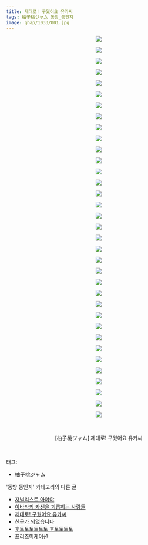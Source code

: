 ```yaml
---
title: 제대로! 구웠어요 유카씨
tags: 柚子桃ジャム 동방_동인지
image: ghap/1033/001.jpg
---
```

<div class="article">
<p style="text-align: center; clear: none; float: none;"><img src="{{ site.nasurl }}/ghap/1033/001.jpg"/></p>
<p style="text-align: center; clear: none; float: none;"><img src="{{ site.nasurl }}/ghap/1033/002.jpg"/></p>
<p style="text-align: center; clear: none; float: none;"><img src="{{ site.nasurl }}/ghap/1033/003.jpg"/></p>
<p style="text-align: center; clear: none; float: none;"><img src="{{ site.nasurl }}/ghap/1033/004.jpg"/></p>
<p style="text-align: center; clear: none; float: none;"><img src="{{ site.nasurl }}/ghap/1033/005.jpg"/></p>
<p style="text-align: center; clear: none; float: none;"><img src="{{ site.nasurl }}/ghap/1033/006.jpg"/></p>
<p style="text-align: center; clear: none; float: none;"><img src="{{ site.nasurl }}/ghap/1033/007.jpg"/></p>
<p style="text-align: center; clear: none; float: none;"><img src="{{ site.nasurl }}/ghap/1033/008.jpg"/></p>
<p style="text-align: center; clear: none; float: none;"><img src="{{ site.nasurl }}/ghap/1033/009.jpg"/></p>
<p style="text-align: center; clear: none; float: none;"><img src="{{ site.nasurl }}/ghap/1033/010.jpg"/></p>
<p style="text-align: center; clear: none; float: none;"><img src="{{ site.nasurl }}/ghap/1033/011.jpg"/></p>
<p style="text-align: center; clear: none; float: none;"><img src="{{ site.nasurl }}/ghap/1033/012.jpg"/></p>
<p style="text-align: center; clear: none; float: none;"><img src="{{ site.nasurl }}/ghap/1033/013.jpg"/></p>
<p style="text-align: center; clear: none; float: none;"><img src="{{ site.nasurl }}/ghap/1033/014.jpg"/></p>
<p style="text-align: center; clear: none; float: none;"><img src="{{ site.nasurl }}/ghap/1033/015.jpg"/></p>
<p style="text-align: center; clear: none; float: none;"><img src="{{ site.nasurl }}/ghap/1033/016.jpg"/></p>
<p style="text-align: center; clear: none; float: none;"><img src="{{ site.nasurl }}/ghap/1033/017.jpg"/></p>
<p style="text-align: center; clear: none; float: none;"><img src="{{ site.nasurl }}/ghap/1033/018.jpg"/></p>
<p style="text-align: center; clear: none; float: none;"><img src="{{ site.nasurl }}/ghap/1033/019.jpg"/></p>
<p style="text-align: center; clear: none; float: none;"><img src="{{ site.nasurl }}/ghap/1033/020.jpg"/></p>
<p style="text-align: center; clear: none; float: none;"><img src="{{ site.nasurl }}/ghap/1033/021.jpg"/></p>
<p style="text-align: center; clear: none; float: none;"><img src="{{ site.nasurl }}/ghap/1033/022.jpg"/></p>
<p style="text-align: center; clear: none; float: none;"><img src="{{ site.nasurl }}/ghap/1033/023.jpg"/></p>
<p style="text-align: center; clear: none; float: none;"><img src="{{ site.nasurl }}/ghap/1033/024.jpg"/></p>
<p style="text-align: center; clear: none; float: none;"><img src="{{ site.nasurl }}/ghap/1033/025.jpg"/></p>
<p style="text-align: center; clear: none; float: none;"><img src="{{ site.nasurl }}/ghap/1033/026.jpg"/></p>
<p style="text-align: center; clear: none; float: none;"><img src="{{ site.nasurl }}/ghap/1033/027.jpg"/></p>
<p style="text-align: center; clear: none; float: none;"><img src="{{ site.nasurl }}/ghap/1033/028.jpg"/></p>
<p style="text-align: center; clear: none; float: none;"><img src="{{ site.nasurl }}/ghap/1033/029.jpg"/></p>
<p style="text-align: center; clear: none; float: none;"><img src="{{ site.nasurl }}/ghap/1033/030.jpg"/></p>
<p style="text-align: center; clear: none; float: none;"><img src="{{ site.nasurl }}/ghap/1033/031.jpg"/></p>
<p style="text-align: center; clear: none; float: none;"><img src="{{ site.nasurl }}/ghap/1033/032.jpg"/></p>
<p style="text-align: center; clear: none; float: none;"><img src="{{ site.nasurl }}/ghap/1033/033.jpg"/></p>
<p style="text-align: center; clear: none; float: none;"><img src="{{ site.nasurl }}/ghap/1033/034.jpg"/></p>
<p style="text-align: center; clear: none; float: none;"><img src="{{ site.nasurl }}/ghap/1033/035.jpg"/></p>
<p style="text-align: center; clear: none; float: none;"><br/></p>
<p style="text-align: center; clear: none; float: none;">[柚子桃ジャム] 제대로! 구웠어요 유카씨</p>
<p><br/></p>
</div><div class="tagTrail">
<p>태그: </p>
<ul>
<li>柚子桃ジャム</li>
</ul>
</div><div class="another">
<p>'동방 동인지' 카테고리의 다른 글</p>
<ul>
<li><a href="/2016-07-23-ghap_1035">저널리스트 아야야</a></li>
<li><a href="/2016-07-23-ghap_1034">이바라키 카센을 괴롭히는 사람들</a></li>
<li><a href="/2016-07-23-ghap_1033">제대로! 구웠어요 유카씨</a></li>
<li><a href="/2016-07-23-ghap_1026">친구가 되었습니다</a></li>
<li><a href="/2016-07-23-ghap_1025">후토토토토토토 후토토토토</a></li>
<li><a href="/2016-07-23-ghap_1024">프리즈미케이션</a></li>
</ul>
</div><div class="cb_module cb_fluid">
<div class="cb_wrt cb_profile">
</div><!-- commentList close -->
</div>